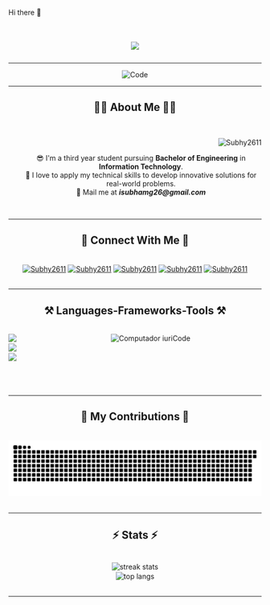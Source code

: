 Hi there 👋

<h1 align="center">
    <img src="https://readme-typing-svg.herokuapp.com/?font=Righteous&size=35&center=true&vCenter=true&width=500&height=70&duration=4000&lines=Hi+There!+👋;+I'm+Subham+Ghosh.;" />
</h1>

<hr>
    <div align="center">
        <img src="/code.gif" width="600px" height="300px" alt="Code">
    </div>
<hr>

<h2 align="center">🧑‍🦭 About Me 🧑‍🦭</h2>
<br>
<div align="center">
    <p align="right"> <img src="https://komarev.com/ghpvc/?username=Subhy2611&label=Profile%20views&color=0e75b6&style=flat" alt="Subhy2611" /> </p>
    <ul type="none">
        <li>😎 I'm a third year student pursuing <b>Bachelor of Engineering</b> in <b>Information Technology</b>.</li>
        <li>🌱 I love to apply my technical skills to develop innovative solutions for real-world problems.</li>
        <li>📧 Mail me at <i><b>isubhamg26@gmail.com</b></i></li>
    </ul>
</div>
<br>

<hr>

<h2 align="center">📧 Connect With Me 📧</h2>
<br>
<div align="center">
    <a href="https://www.hackerrank.com/profile/ryan_79" target="blank"><img align="center" src="https://raw.githubusercontent.com/rahuldkjain/github-profile-readme-generator/master/src/images/icons/Social/hackerrank.svg" alt="Subhy2611" height="30" width="40" /></a>
    <a href="https://www.codechef.com/users/se7en_code" target="blank"><img align="center" src="https://cdn.codechef.com/images/cc-logo-mobile-1.svg" alt="Subhy2611" height="30" width="40" /></a>
    <a href="https://leetcode.com/u/user2362xQ/" target="blank"><img align="center" src="https://raw.githubusercontent.com/rahuldkjain/github-profile-readme-generator/master/src/images/icons/Social/leet-code.svg" alt="Subhy2611" height="30" width="40" /></a>
    <a href="https://www.geeksforgeeks.org/user/yoursubhy/" target="blank"><img align="center" src="https://raw.githubusercontent.com/rahuldkjain/github-profile-readme-generator/master/src/images/icons/Social/geeks-for-geeks.svg" alt="Subhy2611" height="30" width="40" /></a>
    <a href="https://www.linkedin.com/in/subham-ghosh-6a6a55272/" target="blank"><img align="center" src="https://raw.githubusercontent.com/rahuldkjain/github-profile-readme-generator/master/src/images/icons/Social/linked-in-alt.svg" alt="Subhy2611" height="30" width="40" /></a>
</div>
<br>

<hr>
 
<h2 align="center">⚒️ Languages-Frameworks-Tools ⚒️</h2>
<br>
<img src="https://raw.githubusercontent.com/MicaelliMedeiros/micaellimedeiros/master/image/computer-illustration.png" min-width="300px" max-width="300px" width="300px" align="right" alt="Computador iuriCode">
<div align="left">
    <img src="https://skillicons.dev/icons?i=cpp,c,java,python,javascript" />
    <br>
    <img src="https://skillicons.dev/icons?i=nodejs,mongodb,mysql,react" />
    <br>
    <img src="https://skillicons.dev/icons?i=git,github,linux,postman" />
    <br>
</div>
<br>
<br>
<br>

<hr>

<h2 align="center">🐍 My Contributions 🐍</h2>

<br>
<div align="center">
  <img alt="snake eating my contributions" src="https://raw.githubusercontent.com/Subhy2611/Subhy2611/output/github-contribution-grid-snake.svg" />
</div>
<br>

<hr>

<h2 align="center">⚡ Stats ⚡</h2>

<br>
<div align=center>
  <img width=390 src="https://streak-stats.demolab.com?user=Subhy2611&count_private=true&theme=react&border_radius=10" alt="streak stats"/>
  <br/>
  <img width=325 align="center" src="https://github-readme-stats.vercel.app/api/top-langs/?username=Subhy2611&hide=HTML&langs_count=8&layout=compact&theme=react&border_radius=10&size_weight=0.5&count_weight=0.5&exclude_repo=github-readme-stats" alt="top langs" />
</div>
<br>

<hr>
